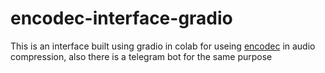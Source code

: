 # encodec-interface-gradio
This is an interface built using gradio  in colab for useing [encodec](https://github.com/facebookresearch/encodec)  in audio compression, also there is a telegram  bot for the same purpose 
